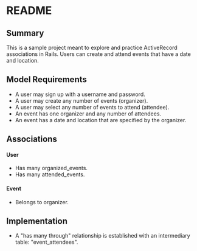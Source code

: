 # README

## Summary

This is a sample project meant to explore and practice ActiveRecord associations in Rails. Users can create and attend events that have a date and location.

## Model Requirements

- A user may sign up with a username and password.
- A user may create any number of events (organizer).
- A user may select any number of events to attend (attendee).
- An event has one organizer and any number of attendees.
- An event has a date and location that are specified by the organizer.

## Associations

#### User

- Has many organized_events.
- Has many attended_events.

#### Event

- Belongs to organizer.

## Implementation

- A "has many through" relationship is established with an intermediary table: "event_attendees".
